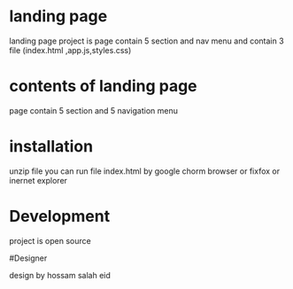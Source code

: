 # landing  page 


landing page project is page  contain 5 section and nav menu and contain 3 file (index.html ,app.js,styles.css)





# contents of landing page 

page contain 5 section and 5 navigation menu

# installation 

  unzip file you can run file index.html by google chorm browser or fixfox or inernet explorer 
  
# Development

project is open source 

#Designer 

design by hossam salah eid 




  



